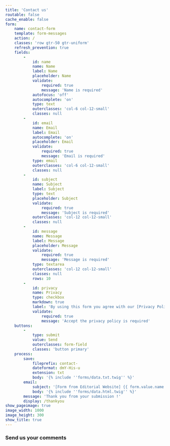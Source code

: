 ```yaml
---
title: 'Contact us'
routable: false
cache_enable: false
form:
    name: contact-form
    template: form-messages
    action: /
    classes: 'row gtr-50 gtr-uniform'
    refresh_prevention: true
    fields:
        -
            id: name
            name: Name
            label: Name
            placeholder: Name
            validate:
                required: true
                message: 'Name is required'
            autofocus: 'off'
            autocomplete: 'on'
            type: text
            outerclasses: 'col-6 col-12-small'
            classes: null
        -
            id: email
            name: Email
            label: Email
            autocomplete: 'on'
            placeholder: Email
            validate:
                required: true
                message: 'Email is required'
            type: email
            outerclasses: 'col-6 col-12-small'
            classes: null
        -
            id: subject
            name: Subject
            label: Subject
            type: text
            placeholder: Subject
            validate:
                required: true
                message: 'Subject is required'
            outerclasses: 'col-12 col-12-small'
            classes: null
        -
            id: message
            name: Message
            label: Message
            placeholder: Message
            validate:
                required: true
                message: 'Message is required'
            type: textarea
            outerclasses: 'col-12 col-12-small'
            classes: null
            rows: 10
        -
            id: privacy
            name: Privacy
            type: checkbox
            markdown: true
            label: 'By using this form you agree with our [Privacy Policy](/privacy)'
            validate:
                required: true
                message: 'Accept the privacy policy is required'
    buttons:
        -
            type: submit
            value: Send
            outerclasses: form-field
            classes: 'button primary'
    process:
        save:
            fileprefix: contact-
            dateformat: dmY-His-u
            extension: txt
            body: '{% include ''forms/data.txt.twig'' %}'
        email:
            subject: '[Form from Editorial Website] {{ form.value.name|e }}'
            body: '{% include ''forms/data.html.twig'' %}'
        message: 'Thank you from your submission !'
        display: /thankyou
show_pageimage: true
image_width: 1000
image_height: 300
show_title: true
---
```


<h3>Send us your comments</h3>